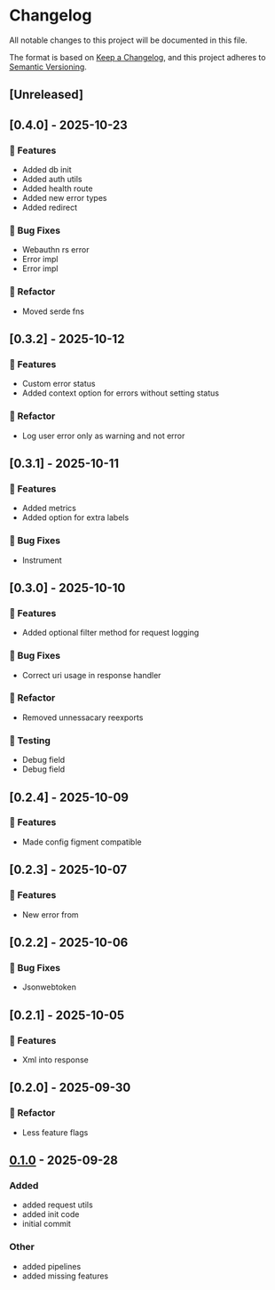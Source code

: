 # Changelog

All notable changes to this project will be documented in this file.

The format is based on [Keep a Changelog](https://keepachangelog.com/en/1.0.0/),
and this project adheres to [Semantic Versioning](https://semver.org/spec/v2.0.0.html).

## [Unreleased]

## [0.4.0] - 2025-10-23

### 🚀 Features

- Added db init
- Added auth utils
- Added health route
- Added new error types
- Added redirect

### 🐛 Bug Fixes

- Webauthn rs error
- Error impl
- Error impl

### 🚜 Refactor

- Moved serde fns



## [0.3.2] - 2025-10-12

### 🚀 Features

- Custom error status
- Added context option for errors without setting status

### 🚜 Refactor

- Log user error only as warning and not error



## [0.3.1] - 2025-10-11

### 🚀 Features

- Added metrics
- Added option for extra labels

### 🐛 Bug Fixes

- Instrument



## [0.3.0] - 2025-10-10

### 🚀 Features

- Added optional filter method for request logging

### 🐛 Bug Fixes

- Correct uri usage in response handler

### 🚜 Refactor

- Removed unnessacary reexports

### 🧪 Testing

- Debug field
- Debug field



## [0.2.4] - 2025-10-09

### 🚀 Features

- Made config figment compatible



## [0.2.3] - 2025-10-07

### 🚀 Features

- New error from



## [0.2.2] - 2025-10-06

### 🐛 Bug Fixes

- Jsonwebtoken



## [0.2.1] - 2025-10-05

### 🚀 Features

- Xml into response



## [0.2.0] - 2025-09-30

### 🚜 Refactor

- Less feature flags



## [0.1.0](https://github.com/Profiidev/centaurus/releases/tag/centaurus-v0.1.0) - 2025-09-28

### Added

- added request utils
- added init code
- initial commit

### Other

- added pipelines
- added missing features
